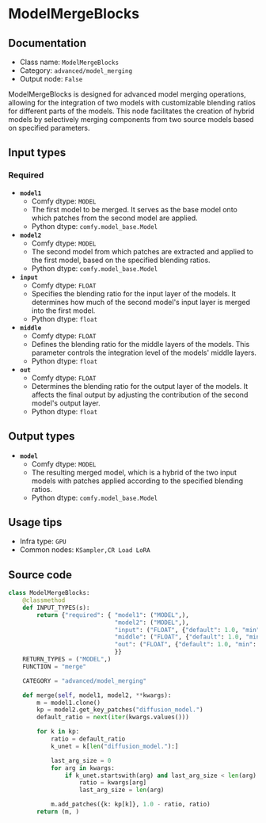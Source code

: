 # ModelMergeBlocks
## Documentation
- Class name: `ModelMergeBlocks`
- Category: `advanced/model_merging`
- Output node: `False`

ModelMergeBlocks is designed for advanced model merging operations, allowing for the integration of two models with customizable blending ratios for different parts of the models. This node facilitates the creation of hybrid models by selectively merging components from two source models based on specified parameters.
## Input types
### Required
- **`model1`**
    - Comfy dtype: `MODEL`
    - The first model to be merged. It serves as the base model onto which patches from the second model are applied.
    - Python dtype: `comfy.model_base.Model`
- **`model2`**
    - Comfy dtype: `MODEL`
    - The second model from which patches are extracted and applied to the first model, based on the specified blending ratios.
    - Python dtype: `comfy.model_base.Model`
- **`input`**
    - Comfy dtype: `FLOAT`
    - Specifies the blending ratio for the input layer of the models. It determines how much of the second model's input layer is merged into the first model.
    - Python dtype: `float`
- **`middle`**
    - Comfy dtype: `FLOAT`
    - Defines the blending ratio for the middle layers of the models. This parameter controls the integration level of the models' middle layers.
    - Python dtype: `float`
- **`out`**
    - Comfy dtype: `FLOAT`
    - Determines the blending ratio for the output layer of the models. It affects the final output by adjusting the contribution of the second model's output layer.
    - Python dtype: `float`
## Output types
- **`model`**
    - Comfy dtype: `MODEL`
    - The resulting merged model, which is a hybrid of the two input models with patches applied according to the specified blending ratios.
    - Python dtype: `comfy.model_base.Model`
## Usage tips
- Infra type: `GPU`
- Common nodes: `KSampler,CR Load LoRA`


## Source code
```python
class ModelMergeBlocks:
    @classmethod
    def INPUT_TYPES(s):
        return {"required": { "model1": ("MODEL",),
                              "model2": ("MODEL",),
                              "input": ("FLOAT", {"default": 1.0, "min": 0.0, "max": 1.0, "step": 0.01}),
                              "middle": ("FLOAT", {"default": 1.0, "min": 0.0, "max": 1.0, "step": 0.01}),
                              "out": ("FLOAT", {"default": 1.0, "min": 0.0, "max": 1.0, "step": 0.01})
                              }}
    RETURN_TYPES = ("MODEL",)
    FUNCTION = "merge"

    CATEGORY = "advanced/model_merging"

    def merge(self, model1, model2, **kwargs):
        m = model1.clone()
        kp = model2.get_key_patches("diffusion_model.")
        default_ratio = next(iter(kwargs.values()))

        for k in kp:
            ratio = default_ratio
            k_unet = k[len("diffusion_model."):]

            last_arg_size = 0
            for arg in kwargs:
                if k_unet.startswith(arg) and last_arg_size < len(arg):
                    ratio = kwargs[arg]
                    last_arg_size = len(arg)

            m.add_patches({k: kp[k]}, 1.0 - ratio, ratio)
        return (m, )

```
